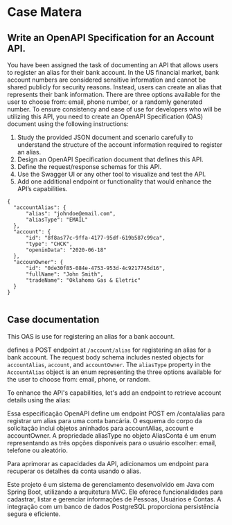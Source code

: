 # Case Matera

## Write an OpenAPI Specification for an Account API.
You have been assigned the task of documenting an API that allows users to register an alias for their bank account. In the US financial market, bank account numbers are considered sensitive information and cannot be shared publicly for security reasons. Instead, users can create an alias that represents their bank information. There are three options available for the user to choose from: email, phone number, or a randomly generated number. To ensure consistency and ease of use for developers who will be utilizing this API, you need to create an OpenAPI Specification (OAS) document using the following instructions:
1. Study the provided JSON document and scenario carefully to understand the structure of the account information required to register an alias.
2. Design an OpenAPI Specification document that defines this API.
3. Define the request/response schemas for this API.
4. Use the Swagger UI or any other tool to visualize and test the API.
5. Add one additional endpoint or functionality that would enhance the API’s capabilities.

```
{
  "accountAlias": {
      "alias": "johndoe@email.com",
      "aliasType": "EMAIL"
  },
  "account": {
      "id": "8f8as77c-9ffa-4177-95df-619b587c99ca",
      "type": "CHCK",
      "openinData": "2020-06-18"
  },
  "accounOwner": {
      "id": "0de30f85-084e-4753-953d-4c9217745d16",
      "fullName": "John Smith",
      "tradeName": "Oklahoma Gas & Eletric"
  }
}


```

## Case documentation
This OAS is use for registering an alias for a bank account. 

defines a POST endpoint at `/account/alias` for registering an alias for a bank account. The request body schema includes nested objects for `accountAlias`, `account`, and `accountOwner`. The `aliasType` property in the `AccountAlias` object is an enum representing the three options available for the user to choose from: email, phone, or random.

To enhance the API's capabilities, let's add an endpoint to retrieve account details using the alias:

Essa especificação OpenAPI define um endpoint POST em /conta/alias para registrar um alias para uma conta bancária. O esquema do corpo da solicitação inclui objetos aninhados para accountAlias, account e accountOwner. A propriedade aliasType no objeto AliasConta é um enum representando as três opções disponíveis para o usuário escolher: email, telefone ou aleatório.

Para aprimorar as capacidades da API, adicionamos um endpoint para recuperar os detalhes da conta usando o alias.

Este projeto é um sistema de gerenciamento desenvolvido em Java com Spring Boot, utilizando a arquitetura MVC. Ele oferece funcionalidades para cadastrar, listar e gerenciar informações de Pessoas, Usuários e Contas. A integração com um banco de dados PostgreSQL proporciona persistência segura e eficiente.
